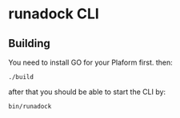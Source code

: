 # runadock CLI

## Building

You need to install GO for your Plaform first.
then:

~~~
./build
~~~

after that you should be able to start the CLI by:
~~~
bin/runadock
~~~

